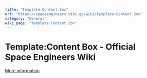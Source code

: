```yaml
---
title: "Template:Content Box"
url: "https://spaceengineers.wiki.gg/wiki/Template:Content_Box"
category: "General"
wiki_page: "Template:Content Box"
---
```


# Template:Content Box - Official Space Engineers Wiki

[More information](https://www.indie.io/privacy-policy)